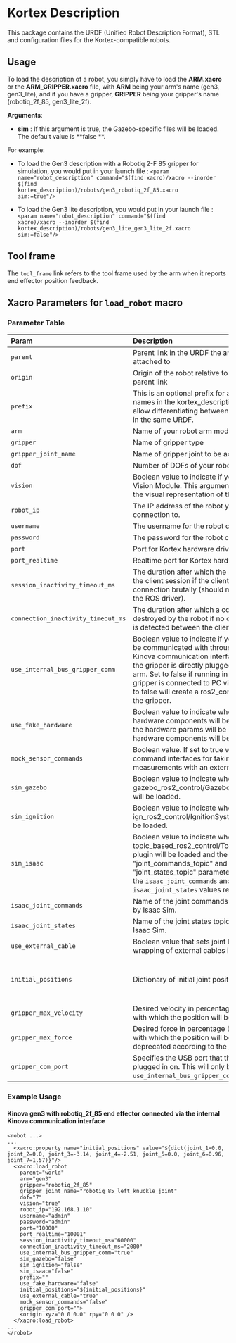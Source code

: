 <!--
* KINOVA (R) KORTEX (TM)
*
* Copyright (c) 2018 Kinova inc. All rights reserved.
*
* This software may be modified and distributed
* under the terms of the BSD 3-Clause license.
*
* Refer to the LICENSE file for details.
*
* -->

# Kortex Description
This package contains the URDF (Unified Robot Description Format), STL and configuration files for the Kortex-compatible robots.

## Usage

To load the description of a robot, you simply have to load the **ARM.xacro** or the **ARM_GRIPPER.xacro** file, with **ARM** being your arm's name (gen3, gen3_lite), and if you have a gripper, **GRIPPER** being your gripper's name (robotiq_2f_85, gen3_lite_2f).

**Arguments**:
- **sim** : If this argument is true, the Gazebo-specific files will be loaded. The default value is **false **.

For example:

- To load the Gen3 description with a Robotiq 2-F 85 gripper for simulation, you would put in your launch file :
<code><param name="robot_description" command="$(find xacro)/xacro --inorder $(find kortex_description)/robots/gen3_robotiq_2f_85.xacro sim:=true"\/></code>

- To load the Gen3 lite description, you would put in your launch file :
<code><param name="robot_description" command="$(find xacro)/xacro --inorder $(find kortex_description)/robots/gen3_lite_gen3_lite_2f.xacro sim:=false"\/></code>

## Tool frame

The `tool_frame` link refers to the tool frame used by the arm when it reports end effector position feedback.

## Xacro Parameters for `load_robot` macro

### Parameter Table
Param | Description | Default |
:---- | :---------- | :------ |
`parent` | Parent link in the URDF the arm should be attached to | - |
`origin` | Origin of the robot relative to the specified parent link | - |
`prefix` | This is an optional prefix for all joint and link names in the kortex_description. It is used to allow differentiating between different arms in the same URDF. | - |
`arm` | Name of your robot arm model. | - |
`gripper` | Name of gripper type | - |
`gripper_joint_name` | Name of gripper joint to be actuated | - |
`dof` | Number of DOFs of your robot. | - |
`vision` | Boolean value to indicate if your arm has a Vision Module. This argument only affects the visual representation of the arm in RViz. | - |
`robot_ip` | The IP address of the robot you're connection to. | - |
`username` | The username for the robot connection. | - |
`password` | The password for the robot connection. | - |
`port` | Port for Kortex hardware driver | - |
`port_realtime` | Realtime port for Kortex hardware driver | - |
`session_inactivity_timeout_ms` | The duration after which the robot will clean the client session if the client hangs up the connection brutally (should not happen with the ROS driver). | - |
`connection_inactivity_timeout_ms` | The duration after which a connection is destroyed by the robot if no communication is detected between the client and the robot. | - |
`use_internal_bus_gripper_comm` | Boolean value to indicate if your gripper will be communicated with through the internal Kinova communication interface. Set to true if the gripper is directly plugged into the kinova arm. Set to false if running in simulation or if gripper is connected to PC via USB. Setting to false will create a ros2_control instance for the gripper. | false |
`use_fake_hardware` | Boolean value to indicate whether or not the hardware components will be mocked. If true the hardware params will be ignored and the hardware components will be mocked. | false |
`mock_sensor_commands` | Boolean value. If set to true will create fake command interfaces for faking sensor measurements with an external command. | false |
`sim_gazebo` | Boolean value to indicate whether or not the gazebo_ros2_control/GazeboSystem plugin will be loaded. | false |
`sim_ignition` | Boolean value to indicate whether or not the ign_ros2_control/IgnitionSystem plugin will be loaded. | false |
`sim_isaac` | Boolean value to indicate whether or not the topic_based_ros2_control/TopicBasedSystem plugin will be loaded and the "joint_commands_topic" and "joint_states_topic" parameters will be set to the `isaac_joint_commands` and `isaac_joint_states` values respectively. | false |
`isaac_joint_commands` | Name of the joint commands topic to be used by Isaac Sim. | /isaac_joint_commands |
`isaac_joint_states` | Name of the joint states topic to be used by Isaac Sim. | /isaac_joint_states |
`use_external_cable` | Boolean value that sets joint limits to avoid wrapping of external cables if true. | false |
`initial_positions` | Dictionary of initial joint positions. | {joint_1: 0.0, joint_2: 0.0, joint_3: 0.0, joint_4: 0.0, joint_5: 0.0, joint_6: 0.0, joint_7: 0.0} |
`gripper_max_velocity` | Desired velocity in percentage (0.0-100.0%) with which the position will be set. | 100.0 |
`gripper_max_force` | Desired force in percentage (0.0-100.0%) with which the position will be set. NOTE: deprecated according to the [Kortex repo](https://github.com/Kinovarobotics/kortex/blob/master/api_cpp/doc/markdown/messages/GripperCyclic/MotorCommand.md). | 100.0 |
`gripper_com_port` | Specifies the USB port that the gripper is plugged in on. This will only be used if `use_internal_bus_gripper_comm` is false. | /dev/ttyUSB0 |

### Example Usage
#### Kinova gen3 with robotiq_2f_85 end effector connected via the internal Kinova communication interface
```
<robot ...>
...
  <xacro:property name="initial_positions" value="${dict(joint_1=0.0, joint_2=0.0, joint_3=-3.14, joint_4=-2.51, joint_5=0.0, joint_6=0.96, joint_7=1.57)}"/>
  <xacro:load_robot
    parent="world"
    arm="gen3"
    gripper="robotiq_2f_85"
    gripper_joint_name="robotiq_85_left_knuckle_joint"
    dof="7"
    vision="true"
    robot_ip="192.168.1.10"
    username="admin"
    password="admin"
    port="10000"
    port_realtime="10001"
    session_inactivity_timeout_ms="60000"
    connection_inactivity_timeout_ms="2000"
    use_internal_bus_gripper_comm="true"
    sim_gazebo="false"
    sim_ignition="false"
    sim_isaac="false"
    prefix=""
    use_fake_hardware="false"
    initial_positions="${initial_positions}"
    use_external_cable="true"
    mock_sensor_commands="false"
    gripper_com_port="">
    <origin xyz="0 0 0.0" rpy="0 0 0" />
  </xacro:load_robot>
...
</robot>
```
